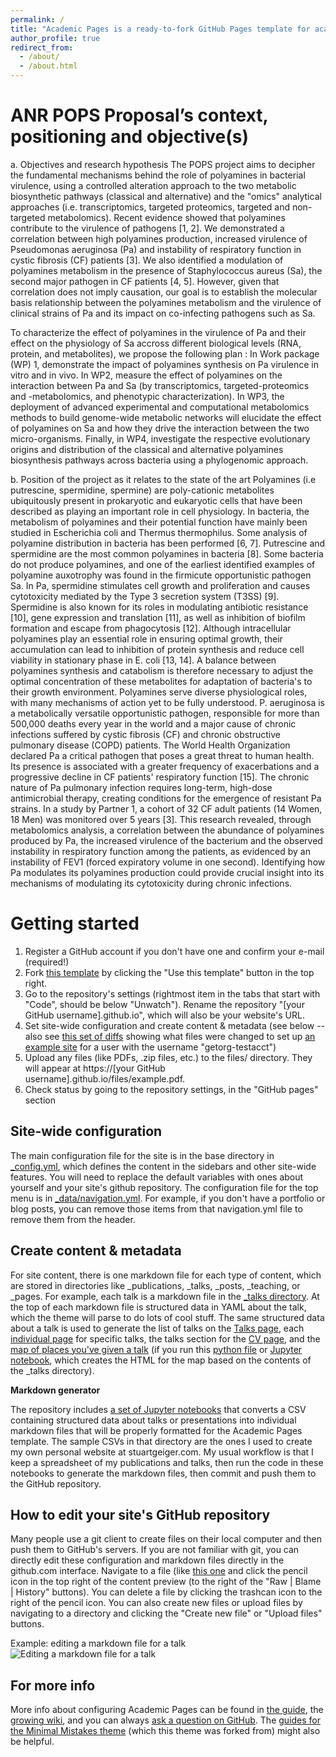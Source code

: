 ```yaml
---
permalink: /
title: "Academic Pages is a ready-to-fork GitHub Pages template for academic personal websites"
author_profile: true
redirect_from: 
  - /about/
  - /about.html
---
```



ANR POPS
Proposal’s context, positioning and objective(s)
======
a. Objectives and research hypothesis
The POPS project aims to decipher the fundamental mechanisms behind the role of polyamines in bacterial virulence, using a controlled alteration approach to the two metabolic biosynthetic pathways (classical and alternative) and the "omics" analytical approaches (i.e. transcriptomics, targeted proteomics, targeted and non-targeted metabolomics). Recent evidence showed that polyamines contribute to the virulence of pathogens [1, 2]. We demonstrated a correlation between high polyamines production, increased virulence of Pseudomonas aeruginosa (Pa) and instability of respiratory function in cystic fibrosis (CF) patients [3]. We also identified a modulation of polyamines metabolism in the presence of Staphylococcus aureus (Sa), the second major pathogen in CF patients [4, 5]. However, given that correlation does not imply causation,  our goal is to establish the molecular basis relationship between the polyamines metabolism and the virulence of clinical strains of Pa and its impact on co-infecting pathogens such as Sa.

To characterize the effect of polyamines in the virulence of Pa and their effect on the physiology of Sa accross  different biological levels (RNA, protein, and metabolites), we propose the following plan : In Work package (WP) 1, demonstrate the impact of polyamines synthesis on Pa virulence in vitro and in vivo. In WP2, measure the effect of polyamines on the interaction between Pa and Sa (by transcriptomics, targeted-proteomics and -metabolomics, and phenotypic characterization). In WP3, the deployment of advanced experimental and computational metabolomics methods to build genome-wide metabolic networks will elucidate the effect of polyamines on Sa and how they drive the interaction between the two micro-organisms. Finally, in WP4, investigate the respective evolutionary origins and distribution of the classical and alternative polyamines biosynthesis pathways across bacteria using a phylogenomic approach. 

b. Position of the project as it relates to the state of the art
Polyamines (i.e putrescine, spermidine, spermine) are poly-cationic metabolites ubiquitously present in prokaryotic and eukaryotic cells that have been described as playing an important role in cell physiology. In bacteria, the metabolism of polyamines and their potential function have mainly been studied in Escherichia coli and Thermus thermophilus. Some analysis of polyamine distribution in bacteria has been performed [6, 7]. Putrescine and spermidine are the most common polyamines in bacteria [8]. Some bacteria do not produce polyamines, and one of the earliest identified examples of polyamine auxotrophy was found in the firmicute opportunistic pathogen Sa. In Pa, spermidine stimulates cell growth and proliferation and causes cytotoxicity mediated by the Type 3 secretion system (T3SS) [9]. Spermidine is also known for its roles in modulating antibiotic resistance [10],  gene expression and translation [11], as well as inhibition of biofilm formation and escape from phagocytosis [12]. Although intracellular polyamines play an essential role in ensuring optimal growth, their accumulation can lead to inhibition of protein synthesis and reduce cell viability in stationary phase in E. coli [13, 14]. A balance between polyamines synthesis and catabolism is therefore necessary to adjust the optimal concentration of these metabolites for adaptation of bacteria's to their growth environment. Polyamines serve diverse physiological roles, with many mechanisms of action yet to be fully understood. 
P. aeruginosa is a metabolically versatile opportunistic pathogen, responsible for more than 500,000 deaths every year in the world and a major cause of chronic infections suffered by cystic fibrosis (CF) and chronic obstructive pulmonary disease (COPD) patients. The World Health Organization declared Pa a critical pathogen that poses a great threat to human health. Its presence is associated with a greater frequency of exacerbations and a progressive decline in CF patients' respiratory function [15]. The chronic nature of Pa pulmonary infection requires long-term, high-dose antimicrobial therapy, creating conditions for the emergence of resistant Pa strains. In a study by Partner 1, a cohort of 32 CF adult patients (14 Women, 18 Men) was monitored over 5 years [3]. This research revealed, through metabolomics analysis, a correlation between the abundance of polyamines produced by Pa, the increased virulence of the bacterium and the observed instability in respiratory function among the patients, as evidenced by an instability of FEV1 (forced expiratory volume in one second). Identifying how Pa modulates its polyamines production could provide crucial insight into its mechanisms of modulating its cytotoxicity during chronic infections.


Getting started
======
1. Register a GitHub account if you don't have one and confirm your e-mail (required!)
1. Fork [this template](https://github.com/academicpages/academicpages.github.io) by clicking the "Use this template" button in the top right. 
1. Go to the repository's settings (rightmost item in the tabs that start with "Code", should be below "Unwatch"). Rename the repository "[your GitHub username].github.io", which will also be your website's URL.
1. Set site-wide configuration and create content & metadata (see below -- also see [this set of diffs](http://archive.is/3TPas) showing what files were changed to set up [an example site](https://getorg-testacct.github.io) for a user with the username "getorg-testacct")
1. Upload any files (like PDFs, .zip files, etc.) to the files/ directory. They will appear at https://[your GitHub username].github.io/files/example.pdf.  
1. Check status by going to the repository settings, in the "GitHub pages" section

Site-wide configuration
------
The main configuration file for the site is in the base directory in [_config.yml](https://github.com/academicpages/academicpages.github.io/blob/master/_config.yml), which defines the content in the sidebars and other site-wide features. You will need to replace the default variables with ones about yourself and your site's github repository. The configuration file for the top menu is in [_data/navigation.yml](https://github.com/academicpages/academicpages.github.io/blob/master/_data/navigation.yml). For example, if you don't have a portfolio or blog posts, you can remove those items from that navigation.yml file to remove them from the header. 

Create content & metadata
------
For site content, there is one markdown file for each type of content, which are stored in directories like _publications, _talks, _posts, _teaching, or _pages. For example, each talk is a markdown file in the [_talks directory](https://github.com/academicpages/academicpages.github.io/tree/master/_talks). At the top of each markdown file is structured data in YAML about the talk, which the theme will parse to do lots of cool stuff. The same structured data about a talk is used to generate the list of talks on the [Talks page](https://academicpages.github.io/talks), each [individual page](https://academicpages.github.io/talks/2012-03-01-talk-1) for specific talks, the talks section for the [CV page](https://academicpages.github.io/cv), and the [map of places you've given a talk](https://academicpages.github.io/talkmap.html) (if you run this [python file](https://github.com/academicpages/academicpages.github.io/blob/master/talkmap.py) or [Jupyter notebook](https://github.com/academicpages/academicpages.github.io/blob/master/talkmap.ipynb), which creates the HTML for the map based on the contents of the _talks directory).

**Markdown generator**

The repository includes [a set of Jupyter notebooks](https://github.com/academicpages/academicpages.github.io/tree/master/markdown_generator
) that converts a CSV containing structured data about talks or presentations into individual markdown files that will be properly formatted for the Academic Pages template. The sample CSVs in that directory are the ones I used to create my own personal website at stuartgeiger.com. My usual workflow is that I keep a spreadsheet of my publications and talks, then run the code in these notebooks to generate the markdown files, then commit and push them to the GitHub repository.

How to edit your site's GitHub repository
------
Many people use a git client to create files on their local computer and then push them to GitHub's servers. If you are not familiar with git, you can directly edit these configuration and markdown files directly in the github.com interface. Navigate to a file (like [this one](https://github.com/academicpages/academicpages.github.io/blob/master/_talks/2012-03-01-talk-1.md) and click the pencil icon in the top right of the content preview (to the right of the "Raw | Blame | History" buttons). You can delete a file by clicking the trashcan icon to the right of the pencil icon. You can also create new files or upload files by navigating to a directory and clicking the "Create new file" or "Upload files" buttons. 

Example: editing a markdown file for a talk
![Editing a markdown file for a talk](/images/editing-talk.png)

For more info
------
More info about configuring Academic Pages can be found in [the guide](https://academicpages.github.io/markdown/), the [growing wiki](https://github.com/academicpages/academicpages.github.io/wiki), and you can always [ask a question on GitHub](https://github.com/academicpages/academicpages.github.io/discussions). The [guides for the Minimal Mistakes theme](https://mmistakes.github.io/minimal-mistakes/docs/configuration/) (which this theme was forked from) might also be helpful.
